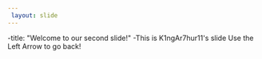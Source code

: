 ```yaml
---
 layout: slide
---
```

-title:  "Welcome to our second slide!"
-This is K1ngAr7hur11's slide
Use the Left Arrow to go back!
